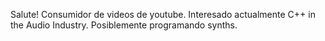 Salute!
Consumidor de videos de youtube.
Interesado actualmente C++ in the Audio Industry.
Posiblemente programando synths.




